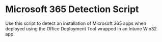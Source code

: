# Microsoft 365 Detection Script

Use this script to detect an installation of Microsoft 365 apps when deployed using the Office Deployment Tool wrapped in an Intune Win32 app.
